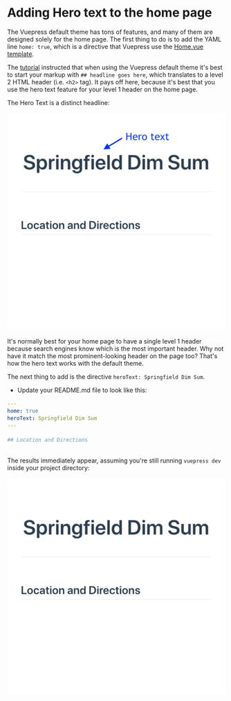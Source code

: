 
# Adding Hero text to the home page

The Vuepress default theme has tons of features, and many of them are designed solely for the
home page. The first thing to do is to add the YAML line `home: true`, which is a directive that 
Vuepress use the [Home.vue template](https://github.com/vuejs/vuepress/blob/master/lib/default-theme/Home.vue).

The [tutorial](./default1.md) instructed that when using the Vuepress default theme it's best to start your markup 
with `## headline goes here`, which translates to a level 2 HTML header (i.e. `<h2>` tag). It pays off
here, because it's best that you use the hero text feature for your level 1 header on the home page.

The Hero Text is a distinct headline:

![Screen shot of home page with hero text](/assets/img/default-herotext-labeled.png)


It's normally best for your home page to have a single level 1 header because search engines
know which is the most important header. Why not have it match the most prominent-looking header
on the page too? That's how the hero text works with the default theme.

The next thing to add is the directive `heroText: Springfield Dim Sum`. 

* Update your README.md file to look like this:

```yaml
---
home: true
heroText: Springfield Dim Sum
---
 
## Location and Directions
  
```

The results immediately appear, assuming you're still running `vuepress dev` inside your project directory:

![Screen shot of home page with hero text](/assets/img/default-herotext.png)


